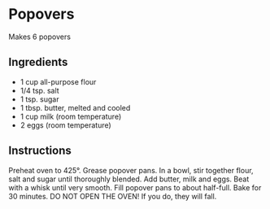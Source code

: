 # Popovers

Makes 6 popovers

## Ingredients

* 1 cup all-purpose flour
* 1/4 tsp. salt
* 1 tsp. sugar
* 1 tbsp. butter, melted and cooled
* 1 cup milk (room temperature)
* 2 eggs (room temperature)

## Instructions

Preheat oven to 425°. Grease popover pans. In a bowl, stir together flour, salt and sugar until thoroughly blended. Add butter, milk and eggs. Beat with a whisk until very smooth. Fill popover pans to about half-full. Bake for 30 minutes. DO NOT OPEN THE OVEN! If you do, they will fall.